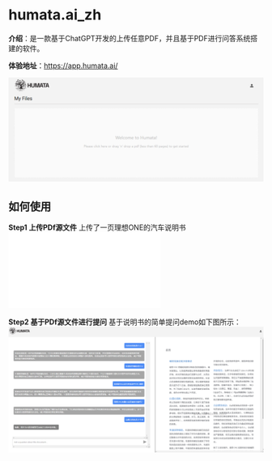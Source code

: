 # humata.ai_zh

**介绍**：是一款基于ChatGPT开发的上传任意PDF，并且基于PDF进行问答系统搭建的软件。

**体验地址**：https://app.humata.ai/

![humata](../images/humata.ai.png)

## 如何使用

**Step1 上传PDf源文件**
上传了一页理想ONE的汽车说明书![car_manual](../images/LX_one.pdf)

**Step2 基于PDf源文件进行提问**
基于说明书的简单提问demo如下图所示：![humata](../images/humata.ai1.png)
